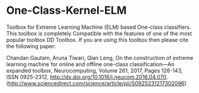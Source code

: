 # One-Class-Kernel-ELM

Toolbox for Extreme Learning Machine (ELM) based One-class classifiers. This toolbox is completely Compatible with the features of one of the most popular toolbox DD Toolbox. If you are using this toolbox then please cite the following paper:

Chandan Gautam, Aruna Tiwari, Qian Leng, On the construction of extreme learning machine for online and offline one-class classification—An expanded toolbox, Neurocomputing, Volume 261, 2017, Pages 126-143, ISSN 0925-2312, http://dx.doi.org/10.1016/j.neucom.2016.04.070.
(http://www.sciencedirect.com/science/article/pii/S0925231217302096)

